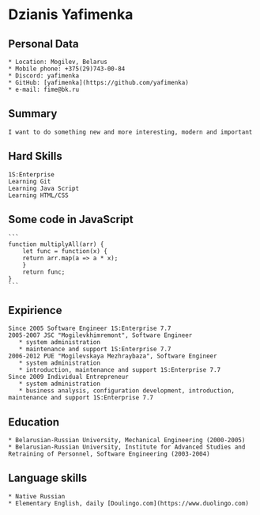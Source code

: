 # Dzianis Yafimenka

## Personal Data

	* Location: Mogilev, Belarus
	* Mobile phone: +375(29)743-00-84
	* Discord: yafimenka
	* GitHub: [yafimenka](https://github.com/yafimenka)
	* e-mail: fime@bk.ru

## Summary
	I want to do something new and more interesting, modern and important
	
## Hard Skills
	1S:Enterprise
	Learning Git
	Learning Java Script
	Learning HTML/CSS
	
## Some code in JavaScript

	```
	function multiplyAll(arr) {
		let func = function(x) {
		return arr.map(a => a * x);
		}
		return func;
	}
	```
	
## Expirience
	Since 2005 Software Engineer 1S:Enterprise 7.7 
	2005-2007 JSC "Mogilevkhimremont", Software Engineer
	   * system administration
	   * maintenance and support 1S:Enterprise 7.7
	2006-2012 PUE "Mogilevskaya Mezhraybaza", Software Engineer 
	   * system administration 
	   * introduction, maintenance and support 1S:Enterprise 7.7
	Since 2009 Individual Entrepreneur
	   * system administration
	   * business analysis, configuration development, introduction, maintenance and support 1S:Enterprise 7.7

## Education
	* Belarusian-Russian University, Mechanical Engineering (2000-2005)
	* Belarusian-Russian University, Institute for Advanced Studies and Retraining of Personnel, Software Engineering (2003-2004)

## Language skills
	* Native Russian
	* Elementary English, daily [Doulingo.com](https://www.duolingo.com)